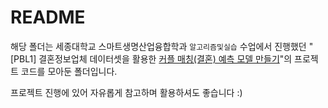 # README
해당 폴더는 세종대학교 스마트생명산업융합학과 `알고리즘및실습` 수업에서 진행했던 "[PBL1] 결혼정보업체 데이터셋을 활용한 <U>커플 매칭(결혼) 예측 모델 만들기</U>"의 프로젝트 코드를 모아둔 폴더입니다.

프로젝트 진행에 있어 자유롭게 참고하며 활용하셔도 좋습니다 :)